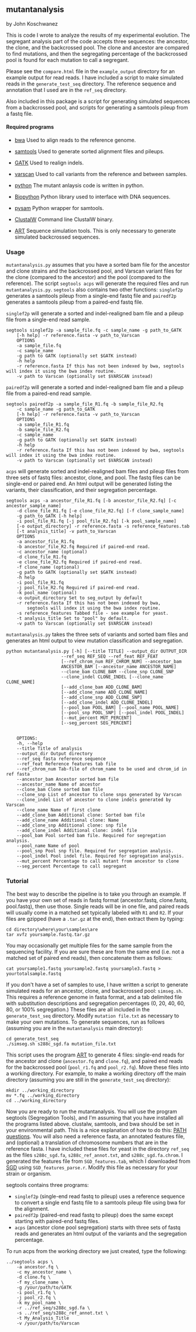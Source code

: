 ## mutantanalysis
by John Koschwanez

This is code I wrote to analyze the results of my experimental evolution. The segregant analysis part of the code accepts three sequences: the ancestor, the clone, and the backcrossed pool. The clone and ancestor are compared to find mutations, and then the segregating percentage of the backcrossed pool is found for each mutation to call a segregant.

Please see the `compare.html` file in the `example_output` directory for an example output for read reads. I have included a script to make simulated reads in the `generate_test_seq` directory. The reference sequence and annotation that I used are in the `ref_seq` directory.

Also included in this package is a script for generating simulated sequences from a backcrossed pool, and scripts for generating a samtools pileup from a fastq file. 

#### Required programs

- [bwa](http://bio-bwa.sourceforge.net/ "bwa") Used to align reads to the reference genome.
- [samtools](http://samtools.sourceforge.net/ "samtools") Used to generate sorted alignment files and pileups.
- [GATK](http://www.broadinstitute.org/gatk/ "Genome Analysis Toolkit") Used to realign indels.
- [varscan](http://varscan.sourceforge.net/ "varscan") Used to call variants from the reference and between samples.
- [python](http://www.python.org/ "python") The mutant anlaysis code is written in python.
- [Biopython](http://biopython.org/wiki/Biopython/ "Biopython") Python library used to interface with DNA sequences.
- [pysam](http://code.google.com/p/pysam/ "pysam") Python wrapper for samtools.
- [ClustalW](http://www.clustal.org/clustal2/ "clustalW") Command line ClustalW binary.

- [ART](http://www.niehs.nih.gov/research/resources/software/biostatistics/art/) Sequence simulation tools. This is only necessary to generate simulated backcrossed sequences.

### Usage

`mutantanalysis.py` assumes that you have a sorted bam file for the ancestor and clone strains and the backcrossed pool, and Varscan variant files for the clone (compared to the ancestor) and the pool (compared to the reference). The script `segtools acps` will generate the required files and run `mutantanalysis.py`. `segtools` also contains two other functions: `singlef2p` generates a samtools pileup from a single-end fastq file and `pairedf2p` generates a samtools pileup from a paired-end fastq file.

`singlef2p` will generate a sorted and indel-realigned bam file and a pileup file from a single-end read sample.

    segtools singlef2p -a sample_file.fq -c sample_name -g path_to_GATK 
        [-h help] -r reference.fasta -v path_to_Varscan
        OPTIONS
        -a sample_file.fq 
        -c sample_name 
        -g path to GATK (optionally set $GATK instead)
        -h help
        -r reference.fasta If this has not been indexed by bwa, segtools will index it using the bwa index routine.
        -v path to Varscan (optionally set $VARSCAN instead)

`pairedf2p` will generate a sorted and indel-realigned bam file and a pileup file from a paired-end read sample.

    segtools pairedf2p -a sample_file_R1.fq -b sample_file_R2.fq 
        -c sample_name -g path_to_GATK
        [-h help] -r reference.fasta -v path_to_Varscan
        OPTIONS
        -a sample_file_R1.fq 
        -b sample_file_R2.fq
        -c sample_name
        -g path to GATK (optionally set $GATK instead)
        -h help
        -r reference.fasta If this has not been indexed by bwa, segtools will index it using the bwa index routine.
        -v path to Varscan (optionally set $VARSCAN instead)

`acps` will generate sorted and indel-realigned bam files and pileup files from three sets of fastq files: ancestor, clone, and pool. The fastq files can be single-end or paired end. An html output will be generated listing the variants, their classification, and their segregation percentage.

    segtools acps -a ancestor_file_R1.fq [-b ancestor_file_R2.fq] [-c ancestor_sample_name] 
        -d clone_file_R1.fq [-e clone_file_R2.fq] [-f clone_sample_name] 
        -g path_to_GATK [-h help] 
        -i pool_file_R1.fq [-j pool_file_R2.fq] [-k pool_sample_name] 
        [-o output_directory] -r reference.fasta -s reference_features.tab 
        [-t analysis_title] -v path_to_Varscan
        OPTIONS
        -a ancestor_file_R1.fq 
        -b ancestor_file_R2.fq Required if paired-end read.
        -c ancestor_name (optional)
        -d clone_file_R1.fq 
        -e clone_file_R2.fq Required if paired-end read.
        -f clone_name (optional)
        -g path to GATK (optionally set $GATK instead)
        -h help
        -i pool_file_R1.fq 
        -j pool_file_R2.fq Required if paired-end read.
        -k pool_name (optional)
        -o output_directory Set to seg_output by default
        -r reference.fasta If this has not been indexed by bwa,
            segtools will index it using the bwa index routine.
        -s reference_features Tabbed file - see example for yeast.
        -t analysis_title Set to "pool" by default.
        -v path to Varscan (optionally set $VARSCAN instead)

`mutantanalysis.py` takes the three sets of variants and sorted bam files and generates an html output to view mutation classification and segregation.

    python mutantanalysis.py [-h] [--title TITLE] --output_dir OUTPUT_DIR
                         --ref_seq REF_SEQ --ref_feat REF_FEAT
                         [--ref_chrom_num REF_CHROM_NUM] --ancestor_bam
                         ANCESTOR_BAM [--ancestor_name ANCESTOR_NAME]
                         --clone_bam CLONE_BAM --clone_snp CLONE_SNP
                         --clone_indel CLONE_INDEL [--clone_name CLONE_NAME]
                         [--add_clone_bam ADD_CLONE_BAM]
                         [--add_clone_name ADD_CLONE_NAME]
                         [--add_clone_snp ADD_CLONE_SNP]
                         [--add_clone_indel ADD_CLONE_INDEL]
                         [--pool_bam POOL_BAM] [--pool_name POOL_NAME]
                         [--pool_snp POOL_SNP] [--pool_indel POOL_INDEL]
                         [--mut_percent MUT_PERCENT]
                         [--seg_percent SEG_PERCENT]


        OPTIONS:
        -h, --help 
        --title Title of analysis
        --output_dir Output directory
        --ref_seq fasta reference sequence
        --ref_feat Reference features tab file
        --ref_chrom_num Tab-file of chrom_name to be used and chrom_id in ref fasta
        --ancestor_bam Ancestor sorted bam file
        --ancestor_name Name of ancestor
        --clone_bam Clone sorted bam file
        --clone_snp List of ancestor to clone snps generated by Varscan
        --clone_indel List of ancestor to clone indels generated by Varscan
        --clone_name Name of first clone
        --add_clone_bam Additional clone: Sorted bam file
        --add_clone_name Additional clone: Name
        --add_clone_snp Additional clone: snp file
        --add_clone_indel Additional clone: indel file
        --pool_bam Pool sorted bam file. Required for segregation analysis.
        --pool_name Name of pool
        --pool_snp Pool snp file. Required for segregation analysis.
        --pool_indel Pool indel file. Required for segregation analysis.
        --mut_percent Percentage to call mutant from ancestor to clone
        --seg_percent Percentage to call segregant

### Tutorial

The best way to describe the pipeline is to take you through an example. If you have your own set of reads in fastq format (ancestor.fastq, clone.fastq, pool.fastq), then use those. Single reads will be in one file, and paired reads will usually come in a matched set typically labeled with `R1` and `R2`. If your files are gzipped (have a `.tar.gz` at the end), then extract them by typing:

    cd directory\where\your\samples\are
    tar xvfz yoursample.fastq.tar.gz

You may occasionally get multiple files for the same sample from the sequencing facility. If you are sure these are from the same end (i.e. not a matched set of paired end reads), then concatenate them as follows:

    cat yoursample1.fastq yoursample2.fastq yoursample3.fastq > yourtotalsample.fastq

If you don't have a set of samples to use, I have written a script to generate simulated reads for an ancestor, clone, and backcrossed pool: `simseg.sh`. This requires a reference genome in fasta format, and a tab delimited file with substitution descriptions and segregation percentages (0, 20, 40, 60, 80, or 100% segregation.) These files are all included in the `generate_test_seq` directory. Modify `mutation file.txt` as necessary to make your own mutations. To generate sequences, run as follows (assuming you are in the `mutantanalysis` main directory):

    cd generate_test_seq
    ./simseg.sh s288c_sgd.fa mutation_file.txt

This script uses the program [ART](http://www.niehs.nih.gov/research/resources/software/biostatistics/art/) to generate 4 files: single-end reads for the ancestor and clone (`ancestor.fq` and `clone.fq`), and paired end reads for the backcrossed pool (`pool_r1.fq` and `pool_r2.fq`). Move these files into a working directory. For example, to make a working directory off the main directory (assuming you are still in the `generate_test_seq` directory):

    mkdir ../working_directory
    mv *.fq ../working_directory
    cd ../working_directory

Now you are ready to run the mutantanalysis. You will use the program segtools (Segregation Tools), and I'm assuming that you have installed all the programs listed above. clustalw, samtools, and bwa should be set in your environmental path. This is a nice explanation of how to do this: [PATH questions](http://superuser.com/questions/284342/what-are-path-and-other-environment-variables-and-how-can-i-set-or-use-them/ "Setting the environmental path"). You will also need a reference fasta, an annotated features file, and (optional) a translation of chromosome numbers that are in the reference fasta. I have included these files for yeast in the directory `ref_seq` as the files `s288c_sgd.fa`, `s288c_ref_annot.txt`, and `s288c_sgd.fa.chrom`. I generated the features file from `SGD_features.tab`, which I downloaded from [SGD](http://www.yeastgenome.org/ "SGD") using `SGD_features_parse.r`. Modify this file as necessary for your strain or organism.

segtools contains three programs:
- `singlef2p` (single-end read fastq to pileup) uses a reference sequence to convert a single end fastq file to a samtools pileup file using bwa for the alignment.
- `pairedf2p` (paired-end read fastq to pileup) does the same except starting with paired-end fastq files.
- `acps` (ancestor clone pool segregation) starts with three sets of fastq reads and generates an html output of the variants and the segregation percentage.

To run acps from the working directory we just created, type the following:

    ../segtools acps \
        -a ancestor.fq \
        -c my_ancestor_name \
        -d clone.fq \
        -f my_clone_name \
        -g /your/path/to/GATK
        -i pool_r1.fq \
        -j pool_r2.fq \
        -k my_pool_name \
        -r ../ref_seq/s288c_sgd.fa \
        -s ../ref_seq/s288c_ref_annot.txt \
        -t My_Analysis_Title
        -v /your/path/to/Varscan

